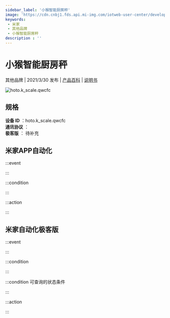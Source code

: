 ```yaml
---
sidebar_label: '小猴智能厨房秤'
image: 'https://cdn.cnbj1.fds.api.mi-img.com/iotweb-user-center/developer_16790478417563XsHtVoj.png?GalaxyAccessKeyId=AKVGLQWBOVIRQ3XLEW&Expires=9223372036854775807&Signature=SxYf30on7Hta1mNII80QaDto//o='
keywords: 
 - 米家
 - 其他品牌
 - 小猴智能厨房秤
description : ''
---
```

# 小猴智能厨房秤

其他品牌 | 2021/3/30 发布 | [产品百科](https://home.mi.com/webapp/content/baike/product/index.html?model=hoto.k_scale.qwcfc/) | [说明书](https://home.mi.com/views/introduction.html?model=hoto.k_scale.qwcfc&region=cn)

![hoto.k_scale.qwcfc](https://cdn.cnbj1.fds.api.mi-img.com/iotweb-user-center/developer_16790478417563XsHtVoj.png?GalaxyAccessKeyId=AKVGLQWBOVIRQ3XLEW&Expires=9223372036854775807&Signature=SxYf30on7Hta1mNII80QaDto//o=)

## 规格  
> 
**设备 ID** ：hoto.k_scale.qwcfc  
**通讯协议** ：  
**极客版**  ： 待补充 


## 米家APP自动化  

:::event  

:::

:::condition  

:::

:::action   

:::

## 米家自动化极客版  

:::event  

:::

:::condition  

:::

:::condition 可查询的状态条件  

:::

:::action  

:::

        
